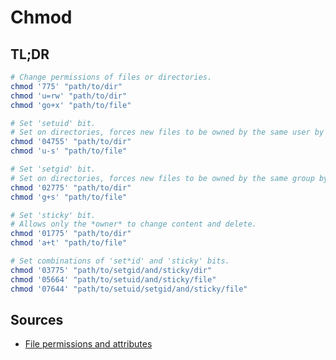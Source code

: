 # Chmod

## TL;DR

```sh
# Change permissions of files or directories.
chmod '775' "path/to/dir"
chmod 'u=rw' "path/to/dir"
chmod 'go+x' "path/to/file"

# Set 'setuid' bit.
# Set on directories, forces new files to be owned by the same user by default.
chmod '04755' "path/to/dir"
chmod 'u-s' "path/to/file"

# Set 'setgid' bit.
# Set on directories, forces new files to be owned by the same group by default.
chmod '02775' "path/to/dir"
chmod 'g+s' "path/to/file"

# Set 'sticky' bit.
# Allows only the *owner* to change content and delete.
chmod '01775' "path/to/dir"
chmod 'a+t' "path/to/file"

# Set combinations of 'set*id' and 'sticky' bits.
chmod '03775' "path/to/setgid/and/sticky/dir"
chmod '05664' "path/to/setuid/and/sticky/file"
chmod '07644' "path/to/setuid/setgid/and/sticky/file"
```

## Sources

- [File permissions and attributes]

<!--
  References
  -->

<!-- Others -->
[file permissions and attributes]: https://wiki.archlinux.org/title/File_permissions_and_attributes

